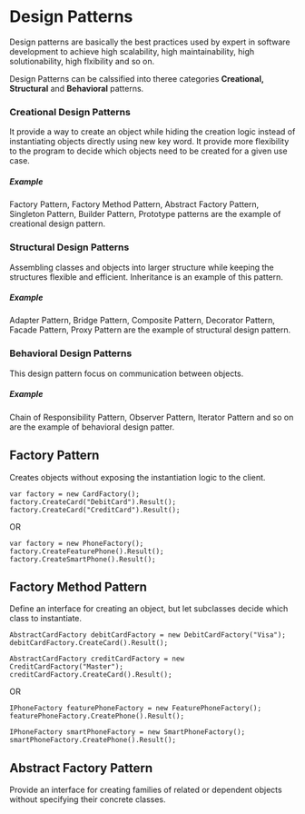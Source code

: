 # Design Patterns
Design patterns are basically the best practices used by expert in software development to achieve high scalability, high maintainability, high solutionability, high flxibility and so on.

Design Patterns can be calssified into theree categories <b>Creational, Structural</b> and <b>Behavioral</b> patterns.

### Creational Design Patterns
It provide a way to create an object while hiding the creation logic instead of instantiating objects directly using new key word. It provide more flexibility to the program to decide which objects need to be created for a given use case.
##### Example
Factory Pattern, Factory Method Pattern, Abstract Factory Pattern, Singleton Pattern, Builder Pattern, Prototype patterns are the example of creational design pattern.

### Structural Design Patterns
Assembling classes and objects into larger structure while keeping the structures flexible and efficient. Inheritance is an example of this pattern.
##### Example
Adapter Pattern, Bridge Pattern, Composite Pattern, Decorator Pattern, Facade Pattern, Proxy Pattern are the example of structural design pattern.

### Behavioral Design Patterns
This design pattern focus on communication between objects.
##### Example
Chain of Responsibility Pattern, Observer Pattern, Iterator Pattern and so on are the example of behavioral design patter.


## Factory Pattern
Creates objects without exposing the instantiation logic to the client.

```
var factory = new CardFactory();
factory.CreateCard("DebitCard").Result();
factory.CreateCard("CreditCard").Result();
```
OR
```
var factory = new PhoneFactory();
factory.CreateFeaturePhone().Result();
factory.CreateSmartPhone().Result();
```

## Factory Method Pattern
Define an interface for creating an object, but let subclasses decide which class to instantiate.
```
AbstractCardFactory debitCardFactory = new DebitCardFactory("Visa");
debitCardFactory.CreateCard().Result();

AbstractCardFactory creditCardFactory = new CreditCardFactory("Master");
creditCardFactory.CreateCard().Result();
```
OR
```
IPhoneFactory featurePhoneFactory = new FeaturePhoneFactory();
featurePhoneFactory.CreatePhone().Result();          

IPhoneFactory smartPhoneFactory = new SmartPhoneFactory();
smartPhoneFactory.CreatePhone().Result();
```
## Abstract Factory Pattern
Provide an interface for creating families of related or dependent objects without specifying their concrete classes.
